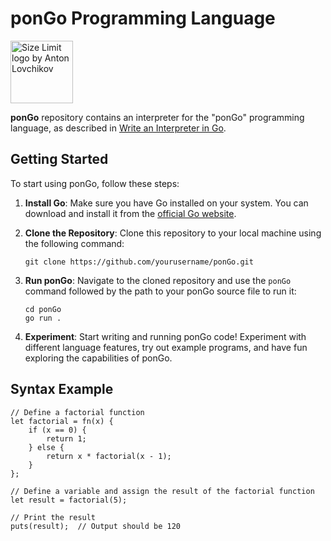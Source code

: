 # ponGo Programming Language

<img src="https://github.com/adamerikoff/ponGo/blob/main/pongo.jpg" align="center" alt="Size Limit logo by Anton Lovchikov" width="100">

**ponGo** repository contains an interpreter for the "ponGo" programming language, as described in [Write an Interpreter in Go](https://interpreterbook.com).

## Getting Started

To start using ponGo, follow these steps:

1. **Install Go**: Make sure you have Go installed on your system. You can download and install it from the [official Go website](https://golang.org/).

2. **Clone the Repository**: Clone this repository to your local machine using the following command:
   ```
   git clone https://github.com/yourusername/ponGo.git
   ```
3. **Run ponGo**: Navigate to the cloned repository and use the `ponGo` command followed by the path to your ponGo source file to run it:
   ```
   cd ponGo
   go run .
   ```

4. **Experiment**: Start writing and running ponGo code! Experiment with different language features, try out example programs, and have fun exploring the capabilities of ponGo.

## Syntax Example
```
// Define a factorial function
let factorial = fn(x) {
    if (x == 0) {
        return 1;
    } else {
        return x * factorial(x - 1);
    }
};

// Define a variable and assign the result of the factorial function
let result = factorial(5);

// Print the result
puts(result);  // Output should be 120

```

